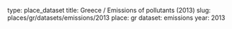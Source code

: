 type: place_dataset
title: Greece / Emissions of pollutants (2013)
slug: places/gr/datasets/emissions/2013
place: gr
dataset: emissions
year: 2013
